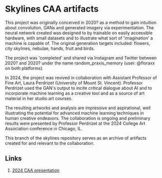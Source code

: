 # Skylines CAA artifacts

This project was originally conceived in 2020? as a method to gain intuition about convolution, GANs and generated imagery via experimentation. The neural network created was designed to by trainable on easily accessible hardware, with small datasets and to illustrate what sort of 'imagination' a machine is capable of. The original generation targets included: flowers, city skylines, nebulae, hands, fruit and birds.

The project was 'completed' and shared via Instagram and Twitter between 2020? and 2020? under the name random_praxis_memory (user: @floraxx on both platforms).

In 2024, the project was revived in collaboration with Assistant Professor of Fine Art, Laura Perdrizet (University of Mount St. Vincent). Professor Perdrizet used the GAN's output to incite critical dialogue about AI and to incorporate machine learning as a creative tool and as a source of art material in her studio art courses.

The resulting artworks and analysis are impressive and aspirational, well illustrating the potential for advanced machine learning techniques in human creative endeavors. The collaboration is ongoing and preliminary results were presented by Professor Perdrizet at the 2024 College Art Association conference in Chicago, IL.

This branch of the skylines repository serves as an archive of artifacts created for and relevant to the collaboration.

## Links

1. [2024 CAA presentation](http://www.lauraelaynemiller.com/research)
